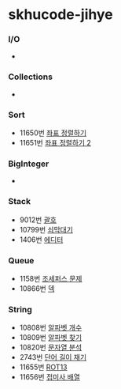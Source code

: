 # skhucode-jihye



### I/O

+ 



### Collections

+ 



### Sort

+ 11650번 [좌표 정렬하기](https://github.com/skhucode/skhucode-jihye/blob/master/sort/%EC%A2%8C%ED%91%9C%EC%A0%95%EB%A0%AC%ED%95%98%EA%B8%B0_p11650.java) 
+ 11651번 [좌표 정렬하기 2](https://github.com/skhucode/skhucode-jihye/blob/master/sort/%EC%A2%8C%ED%91%9C%EC%A0%95%EB%A0%AC%ED%95%98%EA%B8%B02_p11651.java)



### BigInteger

+ 



### Stack

+ 9012번 [괄호](https://github.com/skhucode/skhucode-jihye/blob/master/stack/%EA%B4%84%ED%98%B8_p9012.java)
+ 10799번 [쇠막대기](https://github.com/skhucode/skhucode-jihye/blob/master/stack/%EC%87%A0%EB%A7%89%EB%8C%80%EA%B8%B0_p10799.java)
+ 1406번 [에디터](https://github.com/skhucode/skhucode-jihye/blob/master/stack/%EC%97%90%EB%94%94%ED%84%B0_p1406.java)



### Queue

+ 1158번 [조세퍼스 문제](https://github.com/skhucode/skhucode-jihye/blob/master/stack/%EC%A1%B0%EC%84%B8%ED%8D%BC%EC%8A%A4_p1158.java)
+ 10866번 [덱](https://github.com/skhucode/skhucode-jihye/blob/master/stack/%EB%8D%B1_p10866.java)



### String

+ 10808번 [알파벳 개수](https://github.com/skhucode/skhucode-jihye/blob/master/string/%EC%95%8C%ED%8C%8C%EB%B2%B3%EA%B0%9C%EC%88%98_p10808.java)
+ 10809번 [알파벳 찾기](https://github.com/skhucode/skhucode-jihye/blob/master/string/%EC%95%8C%ED%8C%8C%EB%B2%B3%EC%B0%BE%EA%B8%B0_p10809.java)
+ 10820번 [문자열 분석](https://github.com/skhucode/skhucode-jihye/blob/master/string/%EB%AC%B8%EC%9E%90%EC%97%B4%EB%B6%84%EC%84%9D_p10820.java)
+ 2743번 [단어 길이 재기](https://github.com/skhucode/skhucode-jihye/blob/master/string/%EB%8B%A8%EC%96%B4%EA%B8%B8%EC%9D%B4%EC%9E%AC%EA%B8%B0_p2743.java)
+ 11655번 [ROT13](https://github.com/skhucode/skhucode-jihye/blob/master/string/p11655.java)
+ 11656번 [접미사 배열](https://github.com/skhucode/skhucode-jihye/blob/master/string/%EC%A0%91%EB%AF%B8%EC%82%AC%EB%B0%B0%EC%97%B4_p11656.java)

